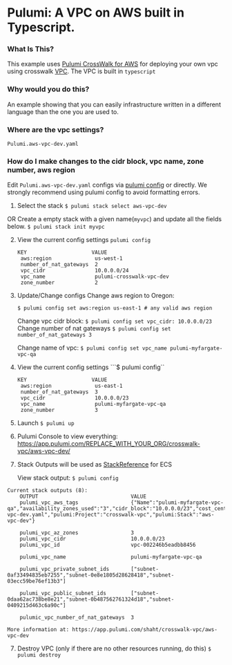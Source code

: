 # Pulumi:  A VPC on AWS built in Typescript.

### What Is This?

This example uses [Pulumi CrossWalk for AWS](https://www.pulumi.com/docs/guides/crosswalk/aws/#pulumi-crosswalk-for-aws) for deploying your own vpc using crosswalk [VPC](https://www.pulumi.com/docs/guides/crosswalk/aws/vpc/).  The VPC is built in `typescript`

### Why would you do this?  
An example showing that you can easily infrastructure written in a different language than the one you are used to.

### Where are the vpc settings? 
`Pulumi.aws-vpc-dev.yaml`

### How do I make changes to the cidr block, vpc name, zone number, aws region
Edit `Pulumi.aws-vpc-dev.yaml` configs via [pulumi config](https://www.pulumi.com/docs/reference/cli/pulumi_config_set/) or directly.
We strongly recommend using pulumi config to avoid formatting errors.

1. Select the stack
```$ pulumi stack select aws-vpc-dev```

OR Create a empty stack with a given name(`myvpc`) and update all the fields below.
```$ pulumi stack init myvpc```

2. View the current config settings
   ```pulumi config```

   ```
   KEY                     VALUE
    aws:region              us-west-1
    number_of_nat_gateways  2
    vpc_cidr                10.0.0.0/24
    vpc_name                pulumi-crosswalk-vpc-dev
    zone_number             2
    ```
 
3. Update/Change configs
   Change aws region to Oregon:
    
    ```$ pulumi config set aws:region us-east-1 # any valid aws region```

   Change vpc cidr block:
    ```$ pulumi config set vpc_cidr: 10.0.0.0/23```  
   Change number of nat gateways 
    ```$ pulumi config set number_of_nat_gateways 3```

   Change name of vpc:
    ```$ pulumi config set vpc_name pulumi-myfargate-vpc-qa```

4. View the current config settings
   ```$ pulumi config``

   ```
   KEY                     VALUE
    aws:region              us-east-1
    number_of_nat_gateways  3
    vpc_cidr                10.0.0.0/23
    vpc_name                pulumi-myfargate-vpc-qa
    zone_number             3
   ```

5. Launch
 ```$ pulumi up```

6. Pulumi Console to view everything:   https://app.pulumi.com/REPLACE_WITH_YOUR_ORG/crosswalk-vpc/aws-vpc-dev/

7. Stack Outputs will be used as [StackReference](https://www.pulumi.com/docs/intro/concepts/organizing-stacks-projects/#inter-stack-dependencies) for ECS

   View stack output:  ```$ pulumi config```

```
Current stack outputs (8):
    OUTPUT                              VALUE
    pulumi_vpc_aws_tags                 {"Name":"pulumi-myfargate-vpc-qa","availability_zones_used":"3","cidr_block":"10.0.0.0/23","cost_center":"1234","crosswalk":"yes","demo":"true","number_of_nat_gateways":"3","pulumi:Configs":"Pulumi.aws-vpc-dev.yaml","pulumi:Project":"crosswalk-vpc","pulumi:Stack":"aws-vpc-dev"}
    
    pulumi_vpc_az_zones                 3
    pulumi_vpc_cidr                     10.0.0.0/23
    pulumi_vpc_id                       vpc-002246b5eadbb8456
    
    pulumi_vpc_name                     pulumi-myfargate-vpc-qa
    
    pulumi_vpc_private_subnet_ids       ["subnet-0af33494835eb7255","subnet-0e8e1805d28628418","subnet-03ecc59be76ef13b3"]

    pulumi_vpc_public_subnet_ids        ["subnet-0daa62ac738be8e21","subnet-0b487562761324d18","subnet-0409215d463c6a90c"]

    pulumic_vpc_number_of_nat_gateways  3

More information at: https://app.pulumi.com/shaht/crosswalk-vpc/aws-vpc-dev 
```

7. Destroy VPC (only if there are no other resources running, do this)
   ```$ pulumi destroy```